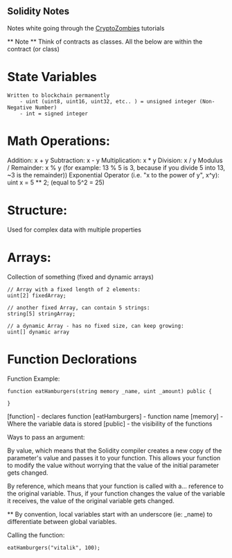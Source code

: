 ## Solidity Notes
Notes white going through the [CryptoZombies](https://cryptozombies.io) tutorials

** Note **
Think of contracts as classes. All the below are within the contract (or class)


# State Variables
    Written to blockchain permanently
        - uint (uint8, uint16, uint32, etc.. ) = unsigned integer (Non-Negative Number)
        - int = signed integer

# Math Operations:
Addition:
    x + y
Subtraction:
    x - y
Multiplication:
    x * y
Division:
    x / y
Modulus / Remainder:
    x % y (for example: 13 % 5 is 3, because if you divide 5 into 13, ~3 is the remainder))
Exponential Operator (i.e. "x to the power of y", x^y):
    uint x = 5 ** 2; (equal to 5^2 = 25)

# Structure:
Used for complex data with multiple properties

# Arrays:
Collection of something (fixed and dynamic arrays)

    // Array with a fixed length of 2 elements:
    uint[2] fixedArray;
    
    // another fixed Array, can contain 5 strings:
    string[5] stringArray;
    
    // a dynamic Array - has no fixed size, can keep growing:
    uint[] dynamic array

# Function Declorations

Function Example:

```solidity
function eatHamburgers(string memory _name, uint _amount) public {

}
```
[function] - declares function
[eatHamburgers] - function name
[memory] - Where the variable data is stored
[public] - the visibility of the functions

Ways to pass an argument:

By value, which means that the Solidity compiler creates a new copy of the parameter's value and passes it to your function. This allows your function to modify the value without worrying that the value of the initial parameter gets changed.

By reference, which means that your function is called with a... reference to the original variable. Thus, if your function changes the value of the variable it receives, the value of the original variable gets changed.

** By convention, local variables start with an underscore (ie: _name) to differentiate between global variables.

Calling the function:

```solidity
eatHamburgers("vitalik", 100);
```